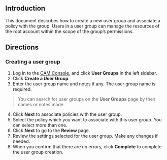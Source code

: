 ## Introduction
This document describes how to create a new user group and associate a policy with the group. Users in a user group can manage the resources of the root account within the scope of the group’s permissions.
## Directions
### Creating a user group
1. Log in to the [CAM Console](https://console.cloud.tencent.com/cam/overview), and click **User Groups** in the left sidebar.
2. Click **Create a User Group**.
3. Enter the user group name and notes if any. The user group name is required.
 > You can search for user groups on the **User Groups** page by their names or notes made. 
4. Click **Next** to associate policies with the user group.
5. Select the policy which you want to associate with this user group. You can select more than one.
6. Click **Next** to go to the **Review** page.
7. Review the settings selected for the user group. Make any changes if needed.
8. When you confirm that there are no errors, click **Complete** to complete the user group creation.

